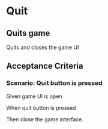 # Quit

## Quits game

Quits and closes the game UI

## Acceptance Criteria

### Scenario: Quit button is pressed

  Given game UI is open

  When quit button is pressed

  Then close the game interface.
